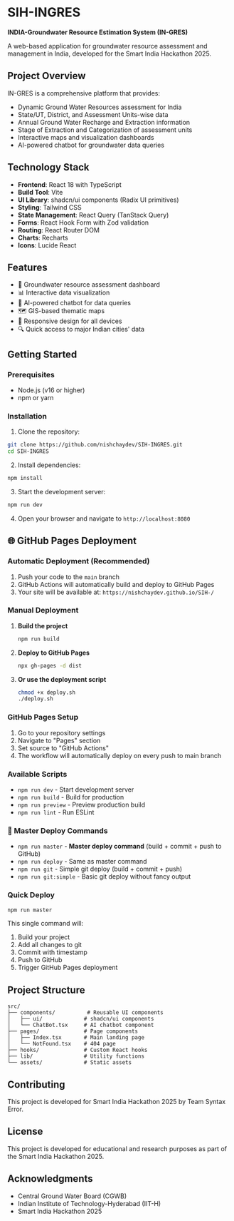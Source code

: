 # SIH-INGRES

**INDIA-Groundwater Resource Estimation System (IN-GRES)**

A web-based application for groundwater resource assessment and management in India, developed for the Smart India Hackathon 2025.

## Project Overview

IN-GRES is a comprehensive platform that provides:
- Dynamic Ground Water Resources assessment for India
- State/UT, District, and Assessment Units-wise data
- Annual Ground Water Recharge and Extraction information
- Stage of Extraction and Categorization of assessment units
- Interactive maps and visualization dashboards
- AI-powered chatbot for groundwater data queries

## Technology Stack

- **Frontend**: React 18 with TypeScript
- **Build Tool**: Vite
- **UI Library**: shadcn/ui components (Radix UI primitives)
- **Styling**: Tailwind CSS
- **State Management**: React Query (TanStack Query)
- **Forms**: React Hook Form with Zod validation
- **Routing**: React Router DOM
- **Charts**: Recharts
- **Icons**: Lucide React

## Features

- 🌊 Groundwater resource assessment dashboard
- 📊 Interactive data visualization
- 🤖 AI-powered chatbot for data queries
- 🗺️ GIS-based thematic maps
- 📱 Responsive design for all devices
- 🔍 Quick access to major Indian cities' data

## Getting Started

### Prerequisites

- Node.js (v16 or higher)
- npm or yarn

### Installation

1. Clone the repository:
```bash
git clone https://github.com/nishchaydev/SIH-INGRES.git
cd SIH-INGRES
```

2. Install dependencies:
```bash
npm install
```

3. Start the development server:
```bash
npm run dev
```

4. Open your browser and navigate to `http://localhost:8080`

## 🌐 GitHub Pages Deployment

### Automatic Deployment (Recommended)
1. Push your code to the `main` branch
2. GitHub Actions will automatically build and deploy to GitHub Pages
3. Your site will be available at: `https://nishchaydev.github.io/SIH-/`

### Manual Deployment
1. **Build the project**
   ```bash
   npm run build
   ```

2. **Deploy to GitHub Pages**
   ```bash
   npx gh-pages -d dist
   ```

3. **Or use the deployment script**
   ```bash
   chmod +x deploy.sh
   ./deploy.sh
   ```

### GitHub Pages Setup
1. Go to your repository settings
2. Navigate to "Pages" section
3. Set source to "GitHub Actions"
4. The workflow will automatically deploy on every push to main branch

### Available Scripts

- `npm run dev` - Start development server
- `npm run build` - Build for production
- `npm run preview` - Preview production build
- `npm run lint` - Run ESLint

### 🚀 Master Deploy Commands

- `npm run master` - **Master deploy command** (build + commit + push to GitHub)
- `npm run deploy` - Same as master command
- `npm run git` - Simple git deploy (build + commit + push)
- `npm run git:simple` - Basic git deploy without fancy output

### Quick Deploy
```bash
npm run master
```
This single command will:
1. Build your project
2. Add all changes to git
3. Commit with timestamp
4. Push to GitHub
5. Trigger GitHub Pages deployment

## Project Structure

```
src/
├── components/          # Reusable UI components
│   ├── ui/             # shadcn/ui components
│   └── ChatBot.tsx     # AI chatbot component
├── pages/              # Page components
│   ├── Index.tsx       # Main landing page
│   └── NotFound.tsx    # 404 page
├── hooks/              # Custom React hooks
├── lib/                # Utility functions
└── assets/             # Static assets
```

## Contributing

This project is developed for Smart India Hackathon 2025 by Team Syntax Error.

## License

This project is developed for educational and research purposes as part of the Smart India Hackathon 2025.

## Acknowledgments

- Central Ground Water Board (CGWB)
- Indian Institute of Technology-Hyderabad (IIT-H)
- Smart India Hackathon 2025